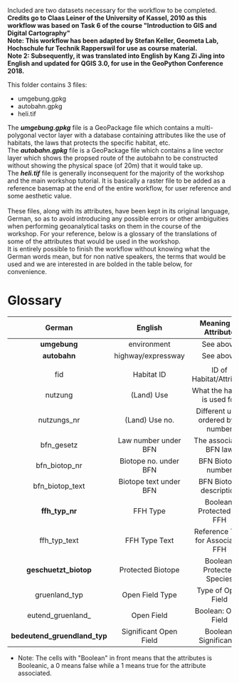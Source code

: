 Included are two datasets necessary for the workflow to be completed.
\
**Credits go to Claas Leiner of the University of Kassel, 2010 as this workflow was based on Task 6 of the course "Introduction to GIS and Digital Cartography"**  
**Note: This workflow has been adapted by Stefan Keller, Geometa Lab, Hochschule fur Technik Rapperswil for use as course material.**  
**Note 2: Subsequently, it was translated into English by Kang Zi Jing into English and updated for QGIS 3.0, for use in the GeoPython Conference 2018.**  

This folder contains 3 files:
* umgebung.gpkg
* autobahn.gpkg
* heli.tif 

The **_umgebung.gpkg_** file is a GeoPackage file which contains a multi-polygonal vector layer with a database containing attributes like
the use of habitats, the laws that protects the specific habitat, etc.\
The **_autobahn.gpkg_** file is a GeoPackage file which contains a line vector layer which shows the propsed route of the autobahn to be
constructed without showing the physical space (of 20m) that it would take up.\
The **_heli.tif_** file is generally inconsequent for the majority of the workshop and the main workshop tutorial. It is basically a raster file to be added as a reference basemap at the end of the entire workflow, for user reference and some aesthetic value.\
\
These files, along with its attributes, have been kept in its original language, German, so as to avoid introducing any possible errors
or other ambiguities when performing geoanalytical tasks on them in the course of the workshop. For your reference, below is a
glossary of the translations of some of the attributes that would be used in the workshop. 
\
It is entirely possible to finish the workflow without knowing what the German words mean, but for non native speakers, the terms that would be used and
we are interested in are bolded in the table below, for convenience.

# Glossary
|German|English|Meaning of Attribute|
|:---:|:---:|:---:|
|**umgebung**|environment|See above|
|**autobahn**|highway/expressway|See above|
|||
|fid|Habitat ID|ID of Habitat/Attribute|
|nutzung|(Land) Use|What the habitat is used for|
|nutzungs_nr|(Land) Use no.|Different uses ordered by a number|
|bfn_gesetz|Law number under BFN|The associated BFN law|
|bfn_biotop_nr|Biotope no. under BFN|BFN Biotope number|
|bfn_biotop_text|Biotope text under BFN|BFN Biotope description|
|**ffh_typ_nr**|FFH Type|Boolean: Protected by FFH|
|ffh_typ_text|FFH Type Text|Reference Text for Associated FFH|
|**geschuetzt_biotop**|Protected Biotope|Boolean: Protected Species|
|gruenland_typ|Open Field Type|Type of Open Field|
|eutend_gruenland_|Open Field|Boolean: Open Field|
|**bedeutend_gruendland_typ**|Significant Open Field|Boolean: Significance|
* Note: The cells with "Boolean" in front means that the attributes is Booleanic, a 0 means false while a 1 means true for the attribute associated.
